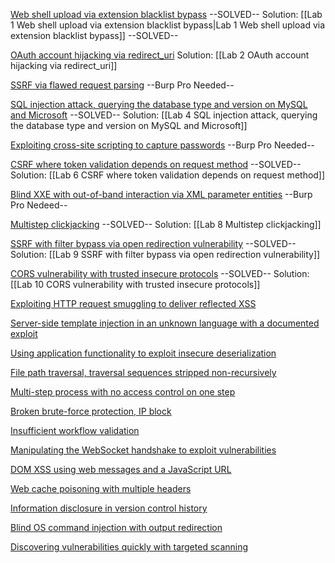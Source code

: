 [Web shell upload via extension blacklist bypass](https://portswigger.net/web-security/file-upload/lab-file-upload-web-shell-upload-via-extension-blacklist-bypass) --SOLVED--
Solution: 
[[Lab 1 Web shell upload via extension blacklist bypass|Lab 1 Web shell upload via extension blacklist bypass]] --SOLVED--

[OAuth account hijacking via redirect_uri](https://portswigger.net/web-security/oauth/lab-oauth-account-hijacking-via-redirect-uri)
Solution:
[[Lab 2 OAuth account hijacking via redirect_uri]]


[SSRF via flawed request parsing](https://portswigger.net/web-security/host-header/exploiting/lab-host-header-ssrf-via-flawed-request-parsing) --Burp Pro Needed--

[SQL injection attack, querying the database type and version on MySQL and Microsoft](https://portswigger.net/web-security/sql-injection/examining-the-database/lab-querying-database-version-mysql-microsoft) --SOLVED--
Solution:
[[Lab 4 SQL injection attack, querying the database type and version on MySQL and Microsoft]]


[Exploiting cross-site scripting to capture passwords](https://portswigger.net/web-security/cross-site-scripting/exploiting/lab-capturing-passwords) --Burp Pro Needed--

[CSRF where token validation depends on request method](https://portswigger.net/web-security/csrf/bypassing-token-validation/lab-token-validation-depends-on-request-method) --SOLVED--
Solution:
[[Lab 6 CSRF where token validation depends on request method]]

[Blind XXE with out-of-band interaction via XML parameter entities](https://portswigger.net/web-security/xxe/blind/lab-xxe-with-out-of-band-interaction-using-parameter-entities) --Burp Pro Nedeed--

[Multistep clickjacking](https://portswigger.net/web-security/clickjacking/lab-multistep) --SOLVED--
Solution:
[[Lab 8 Multistep clickjacking]]

[SSRF with filter bypass via open redirection vulnerability](https://portswigger.net/web-security/ssrf/lab-ssrf-filter-bypass-via-open-redirection) --SOLVED--
Solution:
[[Lab 9 SSRF with filter bypass via open redirection vulnerability]]

[CORS vulnerability with trusted insecure protocols](https://portswigger.net/web-security/cors/lab-breaking-https-attack) --SOLVED--
Solution:
[[Lab 10 CORS vulnerability with trusted insecure protocols]]

[Exploiting HTTP request smuggling to deliver reflected XSS](https://portswigger.net/web-security/request-smuggling/exploiting/lab-deliver-reflected-xss)

[Server-side template injection in an unknown language with a documented exploit](https://portswigger.net/web-security/server-side-template-injection/exploiting/lab-server-side-template-injection-in-an-unknown-language-with-a-documented-exploit)

[Using application functionality to exploit insecure deserialization](https://portswigger.net/web-security/deserialization/exploiting/lab-deserialization-using-application-functionality-to-exploit-insecure-deserialization)

[File path traversal, traversal sequences stripped non-recursively](https://portswigger.net/web-security/file-path-traversal/lab-sequences-stripped-non-recursively)

[Multi-step process with no access control on one step](https://portswigger.net/web-security/access-control/lab-multi-step-process-with-no-access-control-on-one-step) 

[Broken brute-force protection, IP block](https://portswigger.net/web-security/authentication/password-based/lab-broken-bruteforce-protection-ip-block)

[Insufficient workflow validation](https://portswigger.net/web-security/logic-flaws/examples/lab-logic-flaws-insufficient-workflow-validation)

[Manipulating the WebSocket handshake to exploit vulnerabilities](https://portswigger.net/web-security/websockets/lab-manipulating-handshake-to-exploit-vulnerabilities)

[DOM XSS using web messages and a JavaScript URL](https://portswigger.net/web-security/dom-based/controlling-the-web-message-source/lab-dom-xss-using-web-messages-and-a-javascript-url)

[Web cache poisoning with multiple headers](https://portswigger.net/web-security/web-cache-poisoning/exploiting-design-flaws/lab-web-cache-poisoning-with-multiple-headers)

[Information disclosure in version control history](https://portswigger.net/web-security/information-disclosure/exploiting/lab-infoleak-in-version-control-history)

[Blind OS command injection with output redirection](https://portswigger.net/web-security/os-command-injection/lab-blind-output-redirection)

[Discovering vulnerabilities quickly with targeted scanning](https://portswigger.net/web-security/essential-skills/using-burp-scanner-during-manual-testing/lab-discovering-vulnerabilities-quickly-with-targeted-scanning)